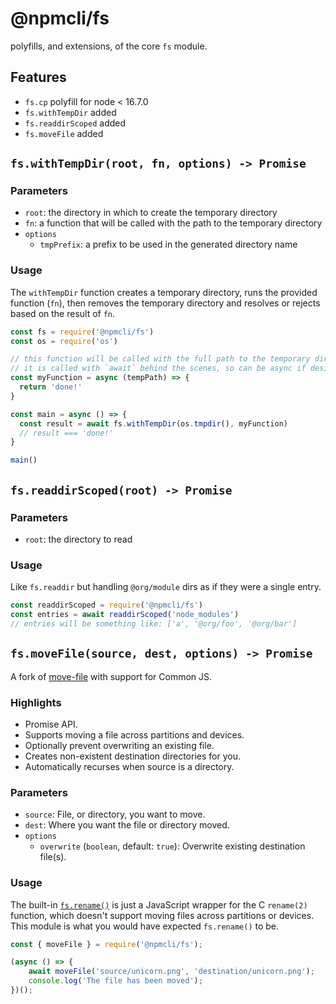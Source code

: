 # @npmcli/fs

polyfills, and extensions, of the core `fs` module.

## Features

- `fs.cp` polyfill for node < 16.7.0
- `fs.withTempDir` added
- `fs.readdirScoped` added
- `fs.moveFile` added

## `fs.withTempDir(root, fn, options) -> Promise`

### Parameters

- `root`: the directory in which to create the temporary directory
- `fn`: a function that will be called with the path to the temporary directory
- `options`
  - `tmpPrefix`: a prefix to be used in the generated directory name

### Usage

The `withTempDir` function creates a temporary directory, runs the provided
function (`fn`), then removes the temporary directory and resolves or rejects
based on the result of `fn`.

```js
const fs = require('@npmcli/fs')
const os = require('os')

// this function will be called with the full path to the temporary directory
// it is called with `await` behind the scenes, so can be async if desired.
const myFunction = async (tempPath) => {
  return 'done!'
}

const main = async () => {
  const result = await fs.withTempDir(os.tmpdir(), myFunction)
  // result === 'done!'
}

main()
```

## `fs.readdirScoped(root) -> Promise`

### Parameters

- `root`: the directory to read

### Usage

Like `fs.readdir` but handling `@org/module` dirs as if they were
a single entry.

```javascript
const readdirScoped = require('@npmcli/fs')
const entries = await readdirScoped('node_modules')
// entries will be something like: ['a', '@org/foo', '@org/bar']
```

## `fs.moveFile(source, dest, options) -> Promise`

A fork of [move-file](https://github.com/sindresorhus/move-file) with
support for Common JS.

### Highlights

- Promise API.
- Supports moving a file across partitions and devices.
- Optionally prevent overwriting an existing file.
- Creates non-existent destination directories for you.
- Automatically recurses when source is a directory.

### Parameters

- `source`: File, or directory, you want to move.
- `dest`: Where you want the file or directory moved.
- `options`
  - `overwrite` (`boolean`, default: `true`): Overwrite existing destination file(s).

### Usage

The built-in
[`fs.rename()`](https://nodejs.org/api/fs.html#fs_fs_rename_oldpath_newpath_callback)
is just a JavaScript wrapper for the C `rename(2)` function, which doesn't
support moving files across partitions or devices. This module is what you
would have expected `fs.rename()` to be.

```js
const { moveFile } = require('@npmcli/fs');

(async () => {
	await moveFile('source/unicorn.png', 'destination/unicorn.png');
	console.log('The file has been moved');
})();
```

